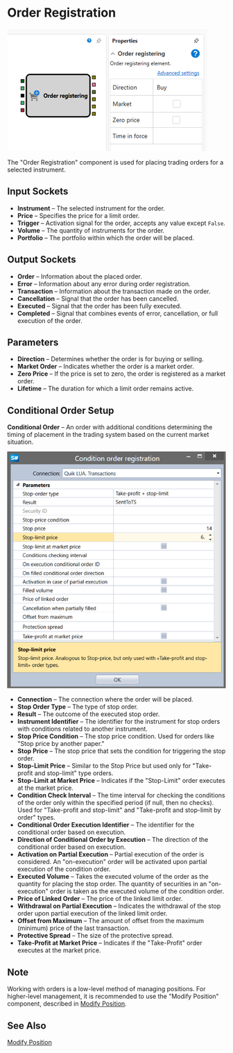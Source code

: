 # Order Registration

![Designer Position opening 00](../../../../../../images/designer_position_opening_00.png)

The "Order Registration" component is used for placing trading orders for a selected instrument.

## Input Sockets

- **Instrument** – The selected instrument for the order.
- **Price** – Specifies the price for a limit order.
- **Trigger** – Activation signal for the order, accepts any value except `False`.
- **Volume** – The quantity of instruments for the order.
- **Portfolio** – The portfolio within which the order will be placed.

## Output Sockets

- **Order** – Information about the placed order.
- **Error** – Information about any error during order registration.
- **Transaction** – Information about the transaction made on the order.
- **Cancellation** – Signal that the order has been cancelled.
- **Executed** – Signal that the order has been fully executed.
- **Completed** – Signal that combines events of error, cancellation, or full execution of the order.

## Parameters

- **Direction** – Determines whether the order is for buying or selling.
- **Market Order** – Indicates whether the order is a market order.
- **Zero Price** – If the price is set to zero, the order is registered as a market order.
- **Lifetime** – The duration for which a limit order remains active.

## Conditional Order Setup

**Conditional Order** – An order with additional conditions determining the timing of placement in the trading system based on the current market situation.

![Designer Conditional Application](../../../../../../images/designer_conditional_application.png)

- **Connection** – The connection where the order will be placed.
- **Stop Order Type** – The type of stop order.
- **Result** – The outcome of the executed stop order.
- **Instrument Identifier** – The identifier for the instrument for stop orders with conditions related to another instrument.
- **Stop Price Condition** – The stop price condition. Used for orders like "Stop price by another paper."
- **Stop Price** – The stop price that sets the condition for triggering the stop order.
- **Stop-Limit Price** – Similar to the Stop Price but used only for "Take-profit and stop-limit" type orders.
- **Stop-Limit at Market Price** – Indicates if the "Stop-Limit" order executes at the market price.
- **Condition Check Interval** – The time interval for checking the conditions of the order only within the specified period (if null, then no checks). Used for "Take-profit and stop-limit" and "Take-profit and stop-limit by order" types.
- **Conditional Order Execution Identifier** – The identifier for the conditional order based on execution.
- **Direction of Conditional Order by Execution** – The direction of the conditional order based on execution.
- **Activation on Partial Execution** – Partial execution of the order is considered. An "on-execution" order will be activated upon partial execution of the condition order.
- **Executed Volume** – Takes the executed volume of the order as the quantity for placing the stop order. The quantity of securities in an "on-execution" order is taken as the executed volume of the condition order.
- **Price of Linked Order** – The price of the linked limit order.
- **Withdrawal on Partial Execution** – Indicates the withdrawal of the stop order upon partial execution of the linked limit order.
- **Offset from Maximum** – The amount of offset from the maximum (minimum) price of the last transaction.
- **Protective Spread** – The size of the protective spread.
- **Take-Profit at Market Price** – Indicates if the "Take-Profit" order executes at the market price.

## Note

Working with orders is a low-level method of managing positions. For higher-level management, it is recommended to use the "Modify Position" component, described in [Modify Position](../positions/modify.md).

## See Also

[Modify Position](../positions/modify.md)